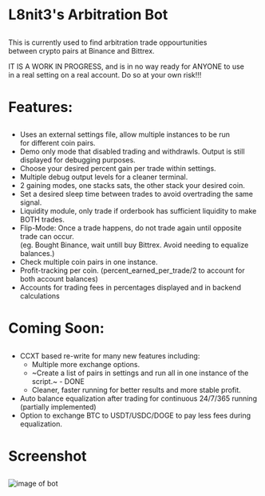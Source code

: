 # L8nit3's Arbitration Bot
##
This is currently used to find arbitration trade oppourtunities  
between crypto pairs at Binance and Bittrex.

IT IS A WORK IN PROGRESS, and is in no way ready for ANYONE to use  
in a real setting on a real account. Do so at your own risk!!!

# Features:
##
- Uses an external settings file, allow multiple instances to be run  
for different coin pairs.  
- Demo only mode that disabled trading and withdrawls. Output is still  
displayed for debugging purposes. 
- Choose your desired percent gain per trade within settings.  
- Multiple debug output levels for a cleaner terminal.  
- 2 gaining modes, one stacks sats, the other stack your desired coin.  
- Set a desired sleep time between trades to avoid overtrading the same signal.  
- Liquidity module, only trade if orderbook has sufficient liquidity to make BOTH trades.    
- Flip-Mode: Once a trade happens, do not trade again until opposite trade can occur.   
(eg. Bought Binance, wait untill buy Bittrex. Avoid needing to equalize balances.)  
- Check multiple coin pairs in one instance. 
- Profit-tracking per coin. (percent_earned_per_trade/2 to account for both account balances)  
- Accounts for trading fees in percentages displayed and in backend calculations  

# Coming Soon:
##
- CCXT based re-write for many new features including:  
    - Multiple more exchange options.  
    - ~Create a list of pairs in settings and run all in one instance of the script.~ - DONE  
    - Cleaner, faster running for better results and more stable profit.  
- Auto balance equalization after trading for continuous 24/7/365 running (partially implemented)  
- Option to exchange BTC to USDT/USDC/DOGE to pay less fees during equalization.  

# Screenshot
##
![image of bot](https://i.imgur.com/g9Cwulr.jpg)
